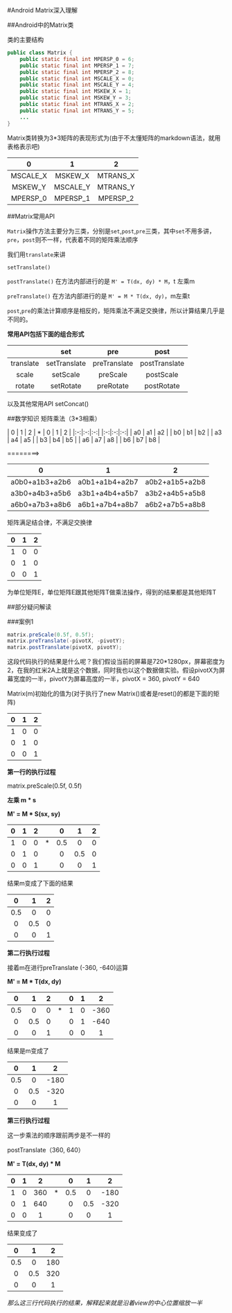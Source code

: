 #Android Matrix深入理解


##Android中的Matrix类

类的主要结构

```java
public class Matrix {
    public static final int MPERSP_0 = 6;
    public static final int MPERSP_1 = 7;
    public static final int MPERSP_2 = 8;
    public static final int MSCALE_X = 0;
    public static final int MSCALE_Y = 4;
    public static final int MSKEW_X = 1;
    public static final int MSKEW_Y = 3;
    public static final int MTRANS_X = 2;
    public static final int MTRANS_Y = 5;
    ...
}
```   

Matrix类转换为3*3矩阵的表现形式为(由于不太懂矩阵的markdown语法，就用表格表示吧)

|      0        |      1        |     2     |
| :-----------: | :-----------: | :-------: |
|  MSCALE_X     |   MSKEW_X     | MTRANS_X  |
|   MSKEW_Y     |   MSCALE_Y    | MTRANS_Y  |
| MPERSP_0      |   MPERSP_1    | MPERSP_2  |




##Matrix常用API

`Matrix`操作方法主要分为三类，分别是`set`,`post`,`pre`三类，其中`set`不用多讲，`pre`，`post`则不一样，代表着不同的矩阵乘法顺序

我们用`translate`来讲

`setTranslate() `

`postTranslate()` 在方法内部进行的是 `M' = T(dx, dy) * M`，t 左乘m

`preTranslate()`  在方法内部进行的是 `M' = M * T(dx, dy)`，m左乘t

`post`,`pre`的乘法计算顺序是相反的，矩阵乘法不满足交换律，所以计算结果几乎是不同的。

**常用API包括下面的组合形式**

|         |  set  |   pre  |  post |
| :-----: |:-----:| :----: | :---: |
|translate|setTranslate|preTranslate|postTranslate|
|  scale  |setScale|preScale|postScale|
| rotate  |setRotate|preRotate|postRotate|

以及其他常用API
setConcat()


##数学知识
矩阵乘法（3*3相乘）

| 0 | 1 | 2 |    *   | 0 | 1 | 2 |
|:-:|:-:|:-:|        |:-:|:-:|:-:|
| a0 | a1 | a2 |     | b0 | b1 | b2 |
| a3 | a4 | a5 |     | b3 | b4 | b5 |
| a6 | a7 | a8 |     | b6 | b7 | b8 |

========>

| 0 | 1 | 2 | 
|:-:|:-:|:-:|
|a0b0+a1b3+a2b6|a0b1+a1b4+a2b7|a0b2+a1b5+a2b8|
|a3b0+a4b3+a5b6|a3b1+a4b4+a5b7|a3b2+a4b5+a5b8|
|a6b0+a7b3+a8b6|a6b1+a7b4+a8b7|a6b2+a7b5+a8b8|

矩阵满足结合律，不满足交换律

|     0   |     1    |     2     |
| :-----: | :------: | :-------: |
|    1    |    0     |     0     |
|    0    |    1     |     0     |
|    0    |    0     |     1     |

为单位矩阵E，单位矩阵E跟其他矩阵T做乘法操作，得到的结果都是其他矩阵T




##部分疑问解读

###案例1
```java
matrix.preScale(0.5f, 0.5f);
matrix.preTranslate(-pivotX, -pivotY);
matrix.postTranslate(pivotX, pivotY);
```
这段代码执行的结果是什么呢？我们假设当前的屏幕是720*1280px，屏幕密度为2，在我的红米2A上就是这个数据，同时我也以这个数据做实验。假设pivotX为屏幕宽度的一半，pivotY为屏幕高度的一半，pivotX = 360, pivotY = 640

Matrix(m)初始化的值为(对于执行了new Matrix()或者是reset()的都是下面的矩阵)

|     0   |     1    |     2     |
| :-----: | :------: | :-------: |
|    1    |    0     |     0     |
|    0    |    1     |     0     |
|    0    |    0     |     1     |


**第一行的执行过程**

matrix.preScale(0.5f, 0.5f)

**左乘 m * s**

**M' = M * S(sx, sy)**


|  0  |  1  |  2  |      |  0  |  1  |  2  |
| :-: | :-: | :-: | :-:  | :-: | :-: | :-: |
|  1  |  0  |  0  |  *   | 0.5 |  0  |  0  |
|  0  |  1  |  0  |      |  0  | 0.5 |  0  |
|  0  |  0  |  1  |      |  0  |  0  |  1  |


结果m变成了下面的结果

| 0 | 1 | 2 |
|:-:|:-:|:-:|
|0.5| 0 | 0 |
| 0 |0.5| 0 |
| 0 | 0 | 1 |


**第二行执行过程**

接着m在进行preTranslate (-360, -640)运算

**M' = M * T(dx, dy)**


| 0 | 1 | 2 |      | 0 | 1 | 2 |
|:-:|:-:|:-:| :-:  |:-:|:-:|:-:|
|0.5| 0 | 0 |  *   | 1 | 0 |-360|
| 0 |0.5| 0 |      | 0 | 1 |-640|  
| 0 | 0 | 1 |      | 0 | 0 | 1 |



结果是m变成了

| 0 | 1 | 2 |
|:-:|:-:|:-:|
|0.5| 0 |-180|
| 0 |0.5|-320|
| 0 | 0 | 1 |

**第三行执行过程**

这一步乘法的顺序跟前两步是不一样的

postTranslate（360, 640）

**M' = T(dx, dy) * M**



| 0 | 1 | 2 |     | 0 | 1 | 2 |
|:-:|:-:|:-:| :-: |:-:|:-:|:-:|
| 1 | 0 |360|  *  |0.5| 0 |-180|
| 0 | 1 |640|     | 0 |0.5|-320|
| 0 | 0 | 1 |     | 0 | 0 | 1 |


结果变成了

| 0 | 1 | 2 |
|:-:|:-:|:-:|
|0.5| 0 |180|
| 0 |0.5|320|
| 0 | 0 | 1 |


*那么这三行代码执行的结果，解释起来就是沿着view的中心位置缩放一半*















